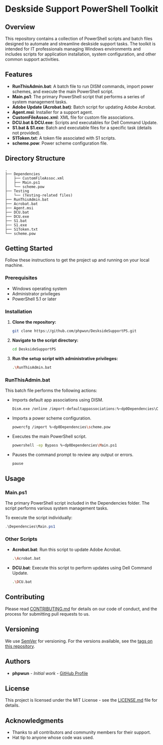 
# Deskside Support PowerShell Toolkit

## Overview
This repository contains a collection of PowerShell scripts and batch files designed to automate and streamline deskside support tasks. The toolkit is intended for IT professionals managing Windows environments and includes scripts for application installation, system configuration, and other common support activities.

## Features
- **RunThisAdmin.bat**: A batch file to run DISM commands, import power schemes, and execute the main PowerShell script.
- **Main.ps1**: The primary PowerShell script that performs a series of system management tasks.
- **Adobe Update (Acrobat.bat)**: Batch script for updating Adobe Acrobat.
- **Agent.msi**: Installer for a support agent.
- **CustomFileAssoc.xml**: XML file for custom file associations.
- **DCU.bat & DCU.exe**: Scripts and executables for Dell Command Update.
- **S1.bat & S1.exe**: Batch and executable files for a specific task (details not provided).
- **S1Token.txt**: A token file associated with S1 scripts.
- **scheme.pow**: Power scheme configuration file.

## Directory Structure
```
.
├── Dependencies
│   ├── CustomFileAssoc.xml
│   ├── Main.ps1
│   └── scheme.pow
├── Testing
│   └── (Testing-related files)
├── RunThisAdmin.bat
├── Acrobat.bat
├── Agent.msi
├── DCU.bat
├── DCU.exe
├── S1.bat
├── S1.exe
├── S1Token.txt
└── scheme.pow
```

## Getting Started
Follow these instructions to get the project up and running on your local machine.

### Prerequisites
- Windows operating system
- Administrator privileges
- PowerShell 5.1 or later

### Installation
1. **Clone the repository:**
    ```bash
    git clone https://github.com/phpwun/DesksideSupportPS.git
    ```
2. **Navigate to the script directory:**
    ```bash
    cd DesksideSupportPS
    ```
3. **Run the setup script with administrative privileges:**
    ```bash
    .\RunThisAdmin.bat
    ```

### RunThisAdmin.bat
This batch file performs the following actions:
- Imports default app associations using DISM.
    ```bash
    Dism.exe /online /import-defaultappassociations:%~dp0Dependencies\CustomFileAssoc.xml
    ```
- Imports a power scheme configuration.
    ```bash
    powercfg /import %~dp0Dependencies\scheme.pow
    ```
- Executes the main PowerShell script.
    ```bash
    powershell -ep Bypass %~dp0Dependencies\Main.ps1
    ```
- Pauses the command prompt to review any output or errors.
    ```bash
    pause
    ```

## Usage
### Main.ps1
The primary PowerShell script included in the Dependencies folder. The script performs various system management tasks.

To execute the script individually:
```powershell
.\Dependencies\Main.ps1
```

### Other Scripts
- **Acrobat.bat**: Run this script to update Adobe Acrobat.
    ```bash
    .\Acrobat.bat
    ```
- **DCU.bat**: Execute this script to perform updates using Dell Command Update.
    ```bash
    .\DCU.bat
    ```

## Contributing
Please read [CONTRIBUTING.md](CONTRIBUTING.md) for details on our code of conduct, and the process for submitting pull requests to us.

## Versioning
We use [SemVer](http://semver.org/) for versioning. For the versions available, see the [tags on this repository](https://github.com/phpwun/DesksideSupportPS/tags).

## Authors
- **phpwun** - *Initial work* - [GitHub Profile](https://github.com/phpwun)

## License
This project is licensed under the MIT License - see the [LICENSE.md](LICENSE.md) file for details.

## Acknowledgments
- Thanks to all contributors and community members for their support.
- Hat tip to anyone whose code was used.
